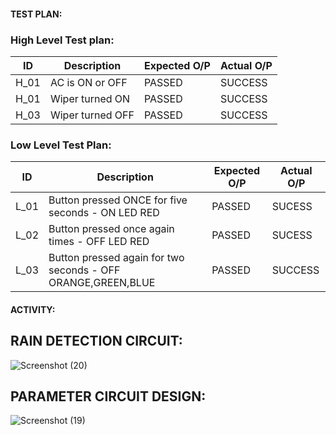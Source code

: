 #### TEST PLAN:
### High Level Test plan:
| ID    | Description                             | Expected O/P | Actual O/P | 
|-------|-----------------------------------------| ------------ | ---------- | 
| H_01  |AC is  ON or OFF             |PASSED        |SUCCESS     | 
| H_01  |Wiper turned ON                     |PASSED        |SUCCESS     |
| H_03  |Wiper turned OFF             |PASSED        |SUCCESS     | 


### Low Level Test Plan:
| ID    | Description           | Expected O/P | Actual O/P | 
|-------|-----------------------| ------------ | -----------|
| L_01  |Button pressed ONCE for five seconds - ON LED RED          | PASSED       |SUCESS      |
| L_02  |Button pressed once again times - OFF LED RED | PASSED       |SUCESS      | Scenario     |
| L_03  |Button pressed again for two seconds - OFF ORANGE,GREEN,BLUE  | PASSED       |SUCCESS     | 



####  ACTIVITY:

## RAIN DETECTION CIRCUIT:

![Screenshot (20)](https://user-images.githubusercontent.com/79862567/168079223-6f4cd46f-aa23-4be9-9b60-8ce89486c124.png)


## PARAMETER CIRCUIT DESIGN:

![Screenshot (19)](https://user-images.githubusercontent.com/79862567/168079426-34b05262-08b4-49ef-a57e-9ada2944171f.png)

